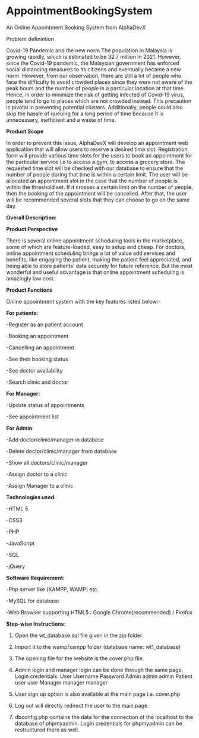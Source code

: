 # AppointmentBookingSystem
An Online Appointment Booking System from AlphaDevX

Problem definintion 

Covid-19 Pandemic and the new norm
The population in Malaysia is growing rapidly, which is estimated to be 32.7 million in 2021. However, since the Covid-19 pandemic, the Malaysian government has enforced social distancing measures to its citizens and eventually became a new norm. However, from our observation, there are still a lot of people who face the difficulty to avoid crowded places since they were not aware of the peak hours and the number of people in a particular location at that time. Hence, in order to minimize the risk of getting infected of Covid-19 virus, people tend to go to places which are not crowded instead. This precaution is pivotal in preventing potential clusters. Additionally, people could also skip the hassle of queuing for a long period of time because it is unnecessary, inefficient and a waste of time.

**Product Scope** 

In order to prevent this issue, AlphaDevX will develop an appointment web application that will allow users to reserve a desired time slot. Registration form will provide various time slots for the users to book an appointment for the particular service i.e to access a gym, to access a grocery store. The requested time slot will be checked with our database to ensure that the number of people during that time is within a certain limit. The user will be allocated an appointment slot in the case that the number of people is within the threshold set. If it crosses a certain limit on the number of people, then the booking of the appointment will be cancelled. After that, the user will be recommended several slots that they can choose to go on the same day. 

**Overall Description:** 

**Product Perspective** 

There is several online appointment scheduling tools in the marketplace, some of which are feature-loaded, easy to setup and cheap. For doctors, online appointment scheduling brings a lot of value add services and benefits, like engaging the patient, making the patient feel appreciated, and being able to store patients’ data securely for future reference. But the most wonderful and useful advantage is that online appointment scheduling is amazingly low cost. 

**Product Functions** 

Online appointment system with the key features listed below:-  
 
**For patients:** 

-Register as an patient account 

-Booking an appointment 

-Cancelling an appointment 

-See their booking status 

-See doctor availability 

-Search clinic and doctor 

**For Manager:** 

-Update status of appointments 

-See appointment list 

**For Admin:** 

-Add doctor/clinic/manager in database 

-Delete doctor/clinic/manager from database 

-Show all doctors/clinic/manager 

-Assign doctor to a clinic 

-Assign Manager to a clinic 
 
**Technologies used:** 

-HTML 5 

-CSS3 

-PHP 

-JavaScript 

-SQL 

-jQuery 

**Software Requirement:** 

-Php server like (XAMPP, WAMP) etc. 

-MySQL for database 

-Web Browser supporting HTML5 : Google Chrome(recommended) / Firefox  

**Step-wise Instructions:**

1. Open the wt_database.sql file given in the zip folder. 

2. Import it to the wamp/xampp folder (database name: wt1_database)

3.  The opening file for the website is the cover.php file. 

4. Admin login and manager login can be done through the same page. Login credentials: User Username Password Admin admin admin Patient user user Manager manager manager 

5. User sign up option is also available at the main page i.e. cover.php 

6. Log out will directly redirect the user to the main page. 

7. dbconfig.php contains the data for the connection of the localhost to the database of phpmyadmin. Login credentials for phpmyadmin can be restructured there as well. 

